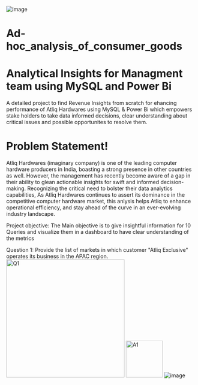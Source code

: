 ![image](https://github.com/AshwinPavanKadha/Ad-hoc_analysis_of_consumer_goods/assets/131484545/0e80a31c-8547-4edd-b0b4-01d6c1602ed4)



# Ad-hoc_analysis_of_consumer_goods

# Analytical Insights for Managment team using MySQL and Power Bi

A detailed project to find Revenue Insights from scratch for ehancing performance of Atliq Hardwares using MySQL & Power Bi which empowers stake holders to take data informed decisions, clear understanding about critical issues and possible opportunites to resolve them. 

# Problem Statement!
Atliq Hardwares (imaginary company) is one of the leading computer hardware producers in India, boasting a strong presence in other countries as well. However, the management has recently become aware of a gap in their ability to glean actionable insights for swift and informed decision-making. Recognizing the critical need to bolster their data analytics capabilities, As Atliq Hardwares continues to assert its dominance in the competitive computer hardware market, this anlysis helps Atliq to enhance operational efficiency, and stay ahead of the curve in an ever-evolving industry landscape.


Project objective:
The Main objective is to give insightful information for 10 Queries and visualize them in a dashboard to have clear understanding of the metrics


Question 1:
Provide the list of markets in which customer "Atliq Exclusive" operates 
its business in the APAC region.
<img width="315" alt="Q1" src="https://github.com/AshwinPavanKadha/Ad-hoc_analysis_of_consumer_goods/assets/131484545/435ddfb2-692a-4874-8fed-2785c4fa86a9">
<img width="98" alt="A1" src="https://github.com/AshwinPavanKadha/Ad-hoc_analysis_of_consumer_goods/assets/131484545/bc802359-5fb6-4cb8-b5a9-225a12124314">
![image](https://github.com/AshwinPavanKadha/Ad-hoc_analysis_of_consumer_goods/assets/131484545/44972900-1408-4f3a-b38f-43c99a805654)












